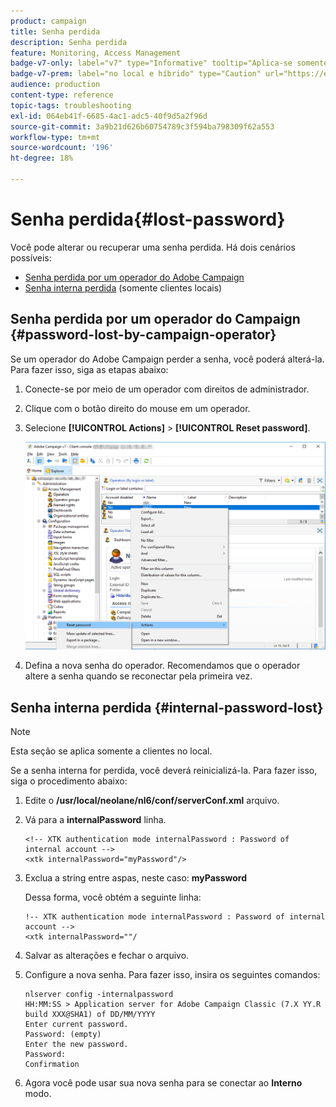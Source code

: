 ```yaml
---
product: campaign
title: Senha perdida
description: Senha perdida
feature: Monitoring, Access Management
badge-v7-only: label="v7" type="Informative" tooltip="Aplica-se somente ao Campaign Classic v7"
badge-v7-prem: label="no local e híbrido" type="Caution" url="https://experienceleague.adobe.com/docs/campaign-classic/using/installing-campaign-classic/architecture-and-hosting-models/hosting-models-lp/hosting-models.html?lang=pt-BR" tooltip="Aplica-se somente a implantações locais e híbridas"
audience: production
content-type: reference
topic-tags: troubleshooting
exl-id: 064eb41f-6685-4ac1-adc5-40f9d5a2f96d
source-git-commit: 3a9b21d626b60754789c3f594ba798309f62a553
workflow-type: tm+mt
source-wordcount: '196'
ht-degree: 18%

---
```


# Senha perdida{#lost-password}



Você pode alterar ou recuperar uma senha perdida.
Há dois cenários possíveis:

* [Senha perdida por um operador do Adobe Campaign](#password-lost-by-campaign-operator)
* [Senha interna perdida](#internal-password-lost) (somente clientes locais)

## Senha perdida por um operador do Campaign {#password-lost-by-campaign-operator}

Se um operador do Adobe Campaign perder a senha, você poderá alterá-la.
Para fazer isso, siga as etapas abaixo:

1. Conecte-se por meio de um operador com direitos de administrador.
1. Clique com o botão direito do mouse em um operador.
1. Selecione **[!UICONTROL Actions]** > **[!UICONTROL Reset password]**.

   ![](assets/operator-passwd.png)

1. Defina a nova senha do operador. Recomendamos que o operador altere a senha quando se reconectar pela primeira vez.

## Senha interna perdida {#internal-password-lost}

>[!NOTE]
>
>Esta seção se aplica somente a clientes no local.

Se a senha interna for perdida, você deverá reinicializá-la.
Para fazer isso, siga o procedimento abaixo:

1. Edite o **/usr/local/neolane/nl6/conf/serverConf.xml** arquivo.

1. Vá para a **internalPassword** linha.

   ```
   <!-- XTK authentication mode internalPassword : Password of internal account -->
   <xtk internalPassword="myPassword"/>
   ```

1. Exclua a string entre aspas, neste caso: **myPassword**

   Dessa forma, você obtém a seguinte linha:

   ```
   !-- XTK authentication mode internalPassword : Password of internal account -->
   <xtk internalPassword=""/
   ```

1. Salvar as alterações e fechar o arquivo.

1. Configure a nova senha. Para fazer isso, insira os seguintes comandos:

   ```
   nlserver config -internalpassword
   HH:MM:SS > Application server for Adobe Campaign Classic (7.X YY.R build XXX@SHA1) of DD/MM/YYYY
   Enter current password.
   Password: (empty)
   Enter the new password.
   Password: 
   Confirmation 
   ```

1. Agora você pode usar sua nova senha para se conectar ao **Interno** modo.
